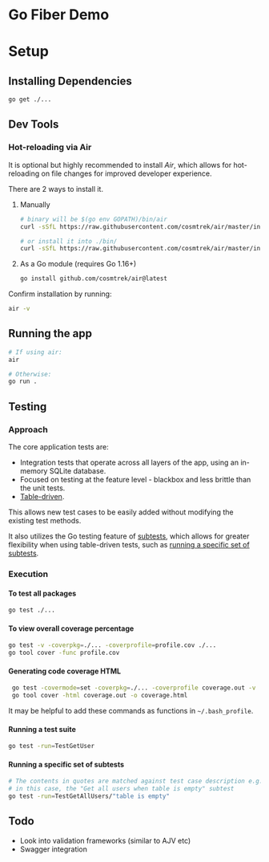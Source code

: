 # Go Fiber Demo

# Setup

## Installing Dependencies

```sh
go get ./...
```

## Dev Tools

### Hot-reloading via Air

It is optional but highly recommended to install _Air_, which allows for hot-reloading on file changes for improved developer experience.

There are 2 ways to install it.

1. Manually

   ```sh
   # binary will be $(go env GOPATH)/bin/air
   curl -sSfL https://raw.githubusercontent.com/cosmtrek/air/master/install.sh | sh -s -- -b $(go env GOPATH)/bin

   # or install it into ./bin/
   curl -sSfL https://raw.githubusercontent.com/cosmtrek/air/master/install.sh | sh -s
   ```

2. As a Go module (requires Go 1.16+)

   ```sh
   go install github.com/cosmtrek/air@latest
   ```

Confirm installation by running:

```sh
air -v
```

## Running the app

```sh
# If using air:
air

# Otherwise:
go run .
```

## Testing

### Approach

The core application tests are:

- Integration tests that operate across all layers of the app, using an in-memory SQLite database.
- Focused on testing at the feature level - blackbox and less brittle than the unit tests.
- [Table-driven](https://dave.cheney.net/2019/05/07/prefer-table-driven-tests).

This allows new test cases to be easily added without modifying the existing test methods.

It also utilizes the Go testing feature of [subtests](https://go.dev/blog/subtests), which allows for greater flexibility when using table-driven tests,
such as [running a specific set of subtests](#running-a-specific-set-of-subtests).

### Execution

#### To test all packages

```sh
go test ./...
```

#### To view overall coverage percentage

```sh
go test -v -coverpkg=./... -coverprofile=profile.cov ./...
go tool cover -func profile.cov

```

#### Generating code coverage HTML

```sh
 go test -covermode=set -coverpkg=./... -coverprofile coverage.out -v ./...
 go tool cover -html coverage.out -o coverage.html
```

It may be helpful to add these commands as functions in `~/.bash_profile`.

#### Running a test suite

```sh
go test -run=TestGetUser
```

#### Running a specific set of subtests

```sh
# The contents in quotes are matched against test case description e.g.
# in this case, the "Get all users when table is empty" subtest
go test -run=TestGetAllUsers/"table is empty"
```

## Todo

- Look into validation frameworks (similar to AJV etc)
- Swagger integration

